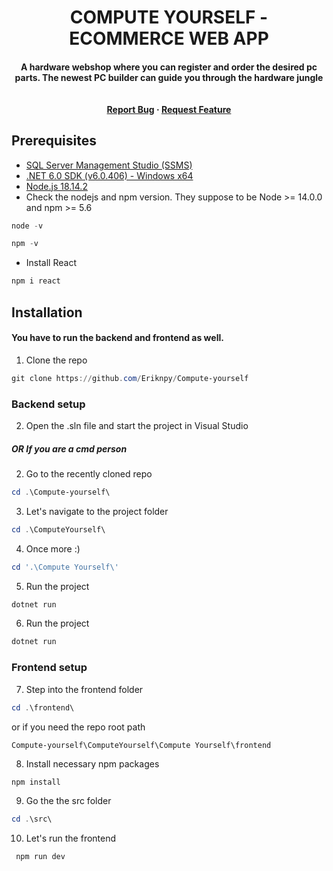 <h1 align="center"> COMPUTE YOURSELF - ECOMMERCE WEB APP </h1>

<h4 align="center">A hardware webshop where you can register and order the desired pc parts. The newest PC builder can guide you through the hardware jungle <br><br><br>
<a href="https://github.com/Eriknpy/Compute-yourself/issues">Report Bug</a>
    ·
    <a href="https://github.com/Eriknpy/Compute-yourself/issues">Request Feature</a></h4>
    
## Prerequisites

- [SQL Server Management Studio (SSMS)](https://aka.ms/ssmsfullsetup)
- [.NET 6.0 SDK (v6.0.406) - Windows x64](https://dotnet.microsoft.com/en-us/download/dotnet/thank-you/sdk-6.0.406-windows-x64-installer)
- [Node.js 18.14.2](https://nodejs.org/dist/v18.14.2/node-v18.14.2-x64.msi)
- Check the nodejs and npm version. They suppose to be Node >= 14.0.0 and npm >= 5.6
```powershell
node -v
```
```powershell
npm -v
```
- Install React 
```powershell
npm i react
```

## Installation
#### You have to run the backend and frontend as well. 
1. Clone the repo
```powershell
git clone https://github.com/Eriknpy/Compute-yourself
```

### Backend setup 
2. Open the .sln file and start the project in Visual Studio

<h5>OR If you are a cmd person</h5>

2. Go to the recently cloned repo
```powershell
cd .\Compute-yourself\
```
3. Let's navigate to the project folder
```powershell
cd .\ComputeYourself\
```
4. Once more :) 
```powershell
cd '.\Compute Yourself\'
```
5. Run the project
```powershell
dotnet run
```
6. Run the project
```powershell
dotnet run
```

### Frontend setup

7. Step into the frontend folder 
```powershell
cd .\frontend\
```
or if you need the repo root path
```
Compute-yourself\ComputeYourself\Compute Yourself\frontend
```
8. Install necessary npm packages
```powershell
npm install
```
9. Go the the src folder
```powershell
cd .\src\
```
10. Let's run the frontend
```powershell
 npm run dev
 ```
